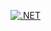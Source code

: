 [![.NET](https://github.com/D0rG/TestTask_for_Mindbox/actions/workflows/dotnet.yml/badge.svg)](https://github.com/D0rG/TestTask_for_Mindbox/actions/workflows/dotnet.yml)
